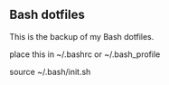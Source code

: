 Bash dotfiles
-----

This is the backup of my Bash dotfiles.

place this in ~/.bashrc or ~/.bash_profile

source ~/.bash/init.sh



